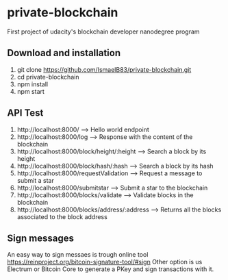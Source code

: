 # private-blockchain
First project of udacity's blockchain developer nanodegree program

## Download and installation
1) git clone https://github.com/IsmaelB83/private-blockchain.git
2) cd private-blockchain
3) npm install
4) npm start

## API Test
1) http://localhost:8000/                           --> Hello world endpoint
2) http://localhost:8000/log                        --> Response with the content of the blockchain
3) http://localhost:8000/block/height/:height       --> Search a block by its height
4) http://localhost:8000/block/hash/:hash           --> Search a block by its hash
5) http://localhost:8000/requestValidation          --> Request a message to submit a star
6) http://localhost:8000/submitstar                 --> Submit a star to the blockchain
7) http://localhost:8000/blocks/validate            --> Validate blocks in the blockchain
8) http://localhost:8000/blocks/address/:address    --> Returns all the blocks associated to the block address

## Sign messages
An easy way to sign messaes is trough online tool https://reinproject.org/bitcoin-signature-tool/#sign
Other option is us Electrum or Bitcoin Core to generate a PKey and sign transactions with it.